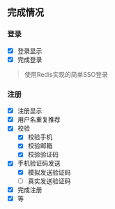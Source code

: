 ## 完成情况

### 登录
- [x] 登录显示
- [x] 完成登录

> 使用Redis实现的简单SSO登录

### 注册
- [x] 注册显示
- [x] 用户名重复推荐
- [x] 校验
    - [x] 校验手机
    - [x] 校验邮箱
    - [x] 校验验证码
- [x] 手机验证码发送
    - [x] 模拟发送验证码
    - [ ] 真实发送验证码
- [x] 完成注册
- [x] 等
